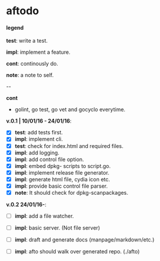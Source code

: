 # aftodo


#### legend

**test**: write a test.

**impl**: implement a feature.

**cont**: continously do.

**note**: a note to self.

--

**cont**

+ golint, go test, go vet and gocyclo everytime.

**v.0.1 | 10/01/16 - 24/01/16**:

* [x] **test**: add tests first.
* [x] **impl**: implement cli.
* [x] **test**: check for index.html and required files.
* [x] **impl**: add logging.
* [x] **impl**: add control file option.
* [x] **impl**: embed dpkg- scripts to script.go.
* [x] **impl**: implement release file generator.
* [x] **impl**: generate html file, cydia icon etc.
* [x] **impl**: provide basic control file parser.
* [x] **note**: It should check for dpkg-scanpackages.

**v.0.2 24/01/16-**:

* [ ] **impl**: add a file watcher.
* [ ] **impl**: basic server. (Not file server)
* [ ] **impl**: draft and generate docs (manpage/markdown/etc.)
* [ ] **impl**: afto should walk over generated repo. (./afto)


